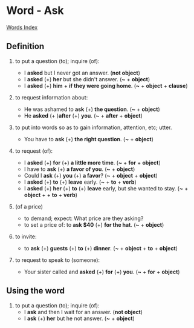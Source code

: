
# Word - Ask

[Words Index](../readme.md)

## Definition

1. to put a question (to); inquire (of): 
    - I **asked** but I never got an answer. (**not object**)
    - I **asked** (+) **her** but she didn't answer. (**~** + **object**)
    - I **asked** (+) **him** + **if they were going home**. (**~** + **object** + **clause**)
 
2. to request information about: 
    - He was ashamed to **ask** (+) **the question**. (**~** + **object**)
    - He **asked** (+ )**after** (+) **you**. (**~** + **after** + **object**)

3. to put into words so as to gain information, attention, etc; utter.
    - You have to **ask** (+) **the right question**. (**~** + **object**)

4. to request (of):
    - I **asked** (+) **for** (+) **a little more time**. (**~** + **for** + **object**)
    - I have to **ask** (+) **a favor of you**. (**~** + **object**)
    - Could I **ask** (+) **you** (+) **a favor**? (**~** + **object** + **object**)
    - I **asked** (+) **to** (+) **leave** early. (**~** + **to** + **verb**)
    - I **asked** (+) **her** (+) **to** (+) **leave** early, but she wanted to stay. (**~** + **object** + + **to** + **verb**)

5. (of a price) 
    - to demand; expect: What price are they asking?
    - to set a price of: to **ask $40** (+) **for the hat**. (**~** + **object**)

6. to invite:
    - to **ask** (+) **guests** (+) **to** (+) **dinner**. (**~** + **object** + **to** + **object**)

7. to request to speak to (someone):
    - Your sister called and **asked** (+) **for** (+) **you**. (**~** + **for** + **object**)


##  Using the word

1. to put a question (to); inquire (of): 
    - I **ask** and then I wait for an answer. (**not object**)
    - I **ask** (+) **her** but he not answer. (**~** + **object**)